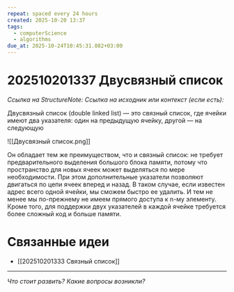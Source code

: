 ```yaml
---
repeat: spaced every 24 hours
created: 2025-10-20 13:37
tags:
  - computerScience
  - algorithms
due_at: 2025-10-24T10:45:31.082+03:00
---
```

# 202510201337 Двусвязный список

*Ссылка на StructureNote:*
*Ссылка на исходник или контекст (если есть):*

Двусвязный список (double linked list) — это связный список, где ячейки имеют два указателя: один на предыдущую ячейку, другой — на следующую

![[Двусвязный список.png]]

Он обладает тем же преимуществом, что и связный список: не требует предварительного выделения большого блока памяти, потому что пространство для новых ячеек может выделяться по мере необходимости. При этом дополнительные указатели позволяют двигаться по цепи ячеек вперед и назад. В таком случае, если известен адрес всего одной ячейки, мы сможем быстро ее удалить. И тем не менее мы по-прежнему не имеем прямого доступа к n-му элементу. Кроме того, для поддержки двух указателей в каждой ячейке требуется более сложный код и больше памяти.

# Связанные идеи

- [[202510201333 Связный список]]

---

*Что стоит развить? Какие вопросы возникли?*
